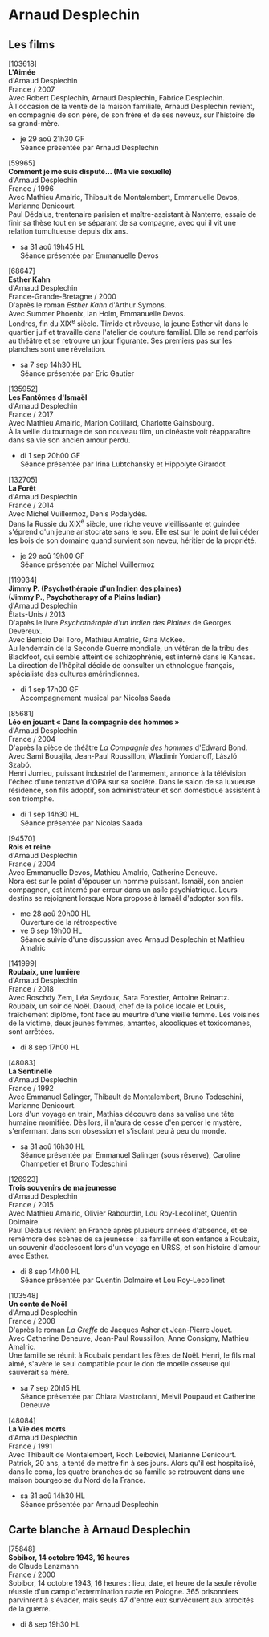 # Arnaud Desplechin

## Les films

[103618]  
**L'Aimée**  
d'Arnaud Desplechin  
France / 2007  
Avec Robert Desplechin, Arnaud Desplechin, Fabrice Desplechin.  
À l'occasion de la vente de la maison familiale, Arnaud Desplechin revient, en compagnie de son père, de son frère et de ses neveux, sur l'histoire de sa grand-mère.

- je 29 aoû 21h30 GF  
  Séance présentée par Arnaud Desplechin

[59965]  
**Comment je me suis disputé... (Ma vie sexuelle)**  
d'Arnaud Desplechin  
France / 1996  
Avec Mathieu Amalric, Thibault de Montalembert, Emmanuelle Devos, Marianne Denicourt.  
Paul Dédalus, trentenaire parisien et maître-assistant à Nanterre, essaie de finir sa thèse tout en se séparant de sa compagne, avec qui il vit une relation tumultueuse depuis dix ans.

- sa 31 aoû 19h45 HL  
  Séance présentée par Emmanuelle Devos

[68647]  
**Esther Kahn**  
d'Arnaud Desplechin  
France-Grande-Bretagne / 2000  
D'après le roman _Esther Kahn_ d'Arthur Symons.  
Avec Summer Phoenix, Ian Holm, Emmanuelle Devos.  
Londres, fin du XIX<sup>e</sup> siècle. Timide et rêveuse, la jeune Esther vit dans le quartier juif et travaille dans l'atelier de couture familial. Elle se rend parfois au théâtre et se retrouve un jour figurante. Ses premiers pas sur les planches sont une révélation.

- sa 7 sep 14h30 HL  
  Séance présentée par Eric Gautier

[135952]  
**Les Fantômes d'Ismaël**  
d'Arnaud Desplechin  
France / 2017  
Avec Mathieu Amalric, Marion Cotillard, Charlotte Gainsbourg.  
À la veille du tournage de son nouveau film, un cinéaste voit réapparaître dans sa vie son ancien amour perdu.

- di 1 sep 20h00 GF  
  Séance présentée par Irina Lubtchansky et Hippolyte Girardot

[132705]  
**La Forêt**  
d'Arnaud Desplechin  
France / 2014  
Avec Michel Vuillermoz, Denis Podalydès.  
Dans la Russie du XIX<sup>e</sup> siècle, une riche veuve vieillissante et guindée s'éprend d'un jeune aristocrate sans le sou. Elle est sur le point de lui céder les bois de son domaine quand survient son neveu, héritier de la propriété.

- je 29 aoû 19h00 GF  
  Séance présentée par Michel Vuillermoz

[119934]  
**Jimmy P. (Psychothérapie d'un Indien des plaines)**  
**(Jimmy P., Psychotherapy of a Plains Indian)**  
d'Arnaud Desplechin  
États-Unis / 2013  
D'après le livre _Psychothérapie d'un Indien des Plaines_ de Georges Devereux.  
Avec Benicio Del Toro, Mathieu Amalric, Gina McKee.  
Au lendemain de la Seconde Guerre mondiale, un vétéran de la tribu des Blackfoot, qui semble atteint de schizophrénie, est interné dans le Kansas. La direction de l'hôpital décide de consulter un ethnologue français, spécialiste des cultures amérindiennes.

- di 1 sep 17h00 GF  
  Accompagnement musical par Nicolas Saada

[85681]  
**Léo en jouant « Dans la compagnie des hommes »**  
d'Arnaud Desplechin  
France / 2004  
D'après la pièce de théâtre _La Compagnie des hommes_ d'Edward Bond.  
Avec Sami Bouajila, Jean-Paul Roussillon, Wladimir Yordanoff, László Szabó.  
Henri Jurrieu, puissant industriel de l'armement, annonce à la télévision l'échec d'une tentative d'OPA sur sa société. Dans le salon de sa luxueuse résidence, son fils adoptif, son administrateur et son domestique assistent à son triomphe.

- di 1 sep 14h30 HL  
  Séance présentée par Nicolas Saada

[94570]  
**Rois et reine**  
d'Arnaud Desplechin  
France / 2004  
Avec Emmanuelle Devos, Mathieu Amalric, Catherine Deneuve.  
Nora est sur le point d'épouser un homme puissant. Ismaël, son ancien compagnon, est interné par erreur dans un asile psychiatrique. Leurs destins se rejoignent lorsque Nora propose à Ismaël d'adopter son fils.

- me 28 aoû 20h00 HL  
  Ouverture de la rétrospective
- ve 6 sep 19h00 HL  
  Séance suivie d'une discussion avec Arnaud Desplechin et Mathieu Amalric

[141999]  
**Roubaix, une lumière**  
d'Arnaud Desplechin  
France / 2018  
Avec Roschdy Zem, Léa Seydoux, Sara Forestier, Antoine Reinartz.  
Roubaix, un soir de Noël. Daoud, chef de la police locale et Louis, fraîchement diplômé, font face au meurtre d'une vieille femme. Les voisines de la victime, deux jeunes femmes, amantes, alcooliques et toxicomanes, sont arrêtées.

- di 8 sep 17h00 HL

[48083]  
**La Sentinelle**  
d'Arnaud Desplechin  
France / 1992  
Avec Emmanuel Salinger, Thibault de Montalembert, Bruno Todeschini, Marianne Denicourt.  
Lors d'un voyage en train, Mathias découvre dans sa valise une tête humaine momifiée. Dès lors, il n'aura de cesse d'en percer le mystère, s'enfermant dans son obsession et s'isolant peu à peu du monde.

- sa 31 aoû 16h30 HL  
  Séance présentée par Emmanuel Salinger (sous réserve), Caroline Champetier et Bruno Todeschini

[126923]  
**Trois souvenirs de ma jeunesse**  
d'Arnaud Desplechin  
France / 2015  
Avec Mathieu Amalric, Olivier Rabourdin, Lou Roy-Lecollinet, Quentin Dolmaire.  
Paul Dédalus revient en France après plusieurs années d'absence, et se remémore des scènes de sa jeunesse : sa famille et son enfance à Roubaix, un souvenir d'adolescent lors d'un voyage en URSS, et son histoire d'amour avec Esther.

- di 8 sep 14h00 HL  
  Séance présentée par Quentin Dolmaire et Lou Roy-Lecollinet

[103548]  
**Un conte de Noël**  
d'Arnaud Desplechin  
France / 2008  
D'après le roman _La Greffe_ de Jacques Asher et Jean-Pierre Jouet.  
Avec Catherine Deneuve, Jean-Paul Roussillon, Anne Consigny, Mathieu Amalric.  
Une famille se réunit à Roubaix pendant les fêtes de Noël. Henri, le fils mal aimé, s'avère le seul compatible pour le don de moelle osseuse qui sauverait sa mère.

- sa 7 sep 20h15 HL  
  Séance présentée par Chiara Mastroianni, Melvil Poupaud et Catherine Deneuve

[48084]  
**La Vie des morts**  
d'Arnaud Desplechin  
France / 1991  
Avec Thibault de Montalembert, Roch Leibovici, Marianne Denicourt.  
Patrick, 20 ans, a tenté de mettre fin à ses jours. Alors qu'il est hospitalisé, dans le coma, les quatre branches de sa famille se retrouvent dans une maison bourgeoise du Nord de la France.

- sa 31 aoû 14h30 HL  
  Séance présentée par Arnaud Desplechin

## Carte blanche à Arnaud Desplechin

[75848]  
**Sobibor, 14 octobre 1943, 16 heures**  
de Claude Lanzmann  
France / 2000  
Sobibor, 14 octobre 1943, 16 heures : lieu, date, et heure de la seule révolte réussie d'un camp d'extermination nazie en Pologne. 365 prisonniers parvinrent à s'évader, mais seuls 47 d'entre eux survécurent aux atrocités de la guerre.

- di 8 sep 19h30 HL
